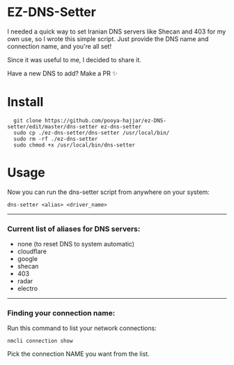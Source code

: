 # EZ-DNS-Setter

I needed a quick way to set Iranian DNS servers like Shecan and 403 for my own use, so I wrote this simple script. Just provide the DNS name and connection name, and you're all set!

Since it was useful to me, I decided to share it.

Have a new DNS to add? Make a PR ✨

# Install
```shell
  git clone https://github.com/pooya-hajjar/ez-DNS-setter/edit/master/dns-setter ez-dns-setter
  sudo cp ./ez-dns-setter/dns-setter /usr/local/bin/
  sudo rm -rf ./ez-dns-setter
  sudo chmod +x /usr/local/bin/dns-setter
```

# Usage 
Now you can run the dns-setter script from anywhere on your system:

```shell
dns-setter <alias> <driver_name>
```
___
### Current list of aliases for DNS servers:
* none (to reset DNS to system automatic)
* cloudflare
* google
* shecan
* 403
* radar
* electro


___
### Finding your connection name:
Run this command to list your network connections:
```shell
nmcli connection show
```
Pick the connection NAME you want from the list.

